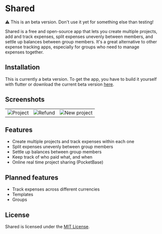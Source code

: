 # Shared

:warning: This is an beta version. Don't use it yet for something else than testing!

Shared is a free and open-source app that lets you create multiple projects, add and track expenses, split expenses unevenly between members, and settle up balances between group members. It's a great alternative to other expense tracking apps, especially for groups who need to manage expenses together.

## Installation

This is currently a beta version. To get the app, you have to build it yourself with flutter or download the current beta version [here](https://github.com/BhasherBEL/Shared/releases).


## Screenshots

| | | |
|:-------------------------:|:-------------------------:|:-------------------------:|
![Project](https://raw.githubusercontent.com/BhasherBEL/Shared/master/metadata/en-US/images/phoneScreenshots/1.png) | ![Refund](https://raw.githubusercontent.com/BhasherBEL/Shared/master/metadata/en-US/images/phoneScreenshots/2.png) | ![New project](https://raw.githubusercontent.com/BhasherBEL/Shared/master/metadata/en-US/images/phoneScreenshots/3.png) |

## Features

- Create multiple projects and track expenses within each one
- Split expenses unevenly between group members
- Settle up balances between group members
- Keep track of who paid what, and when
- Online real time project sharing (PocketBase)

## Planned features

- Track expenses across different currencies
- Templates
- Groups

## License

Shared is licensed under the [MIT License](LICENCE.md).
